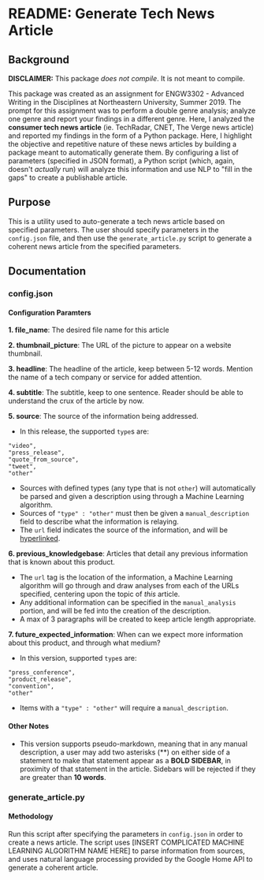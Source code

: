 # README: Generate Tech News Article

## Background

**DISCLAIMER:** This package _does not compile_. It is not meant to compile.

This package was created as an assignment for ENGW3302 - Advanced Writing in the Disciplines at Northeastern University, Summer 2019. The prompt for this assignment was to perform a double genre analysis; analyze one genre and report your findings in a different genre. Here, I analyzed the **consumer tech news article** (ie. TechRadar, CNET, The Verge news article) and reported my findings in the form of a Python package. Here, I highlight the objective and repetitive nature of these news articles by building a package meant to automatically generate them. By configuring a list of parameters (specified in JSON format), a Python script (which, again, doesn't _actually_ run) will analyze this information and use NLP to "fill in the gaps" to create a publishable article.

## Purpose
This is a utility used to auto-generate a tech news article based on
specified parameters. The user should specify parameters in the `config.json` file, and then use the `generate_article.py` script to generate a coherent news article from the specified parameters.

## Documentation
### config.json
#### Configuration Paramters
**1. file_name**: The desired file name for this article

**2. thumbnail_picture**: The URL of the picture to appear on a website thumbnail.

**3. headline**: The headline of the article, keep between 5-12 words. Mention the name of a tech company or service for added attention.

**4. subtitle**: The subtitle, keep to one sentence. Reader should be able to understand the crux of the article by now.

**5. source**: The source of the information being addressed.
- In this release, the supported `type`s are:
```
"video",
"press_release",
"quote_from_source",
"tweet",
"other"
```
  - Sources with defined types (any type that is not `other`) will automatically be parsed and given a description using through a Machine Learning algorithm.
  - Sources of `"type" : "other"` must then be given a `manual_description` field to describe what the information is relaying.
- The `url` field indicates the source of the information, and will be [hyperlinked](https://github.com/adam-p/markdown-here/wiki/Markdown-Cheatsheet#links).

**6. previous_knowledgebase**: Articles that detail any previous information that is known about this product.
- The `url` tag is the location of the information, a Machine Learning algorithm will go through and draw analyses from each of the URLs specified, centering upon the topic of _this_ article.
- Any additional information can be specified in the `manual_analysis` portion, and will be fed into the creation of the description.
- A max of 3 paragraphs will be created to keep article length appropriate.

**7. future_expected_information**: When can we expect more information about this product, and through what medium?
- In this version, supported `type`s are:
```
"press_conference",
"product_release",
"convention",
"other"
```
  - Items with a `"type" : "other"` will require a `manual_description`.

#### Other Notes
- This version supports pseudo-markdown, meaning that in any manual description, a user may add two asterisks (\*\*) on either side of a statement to make that statement appear as a **BOLD SIDEBAR**, in proximity of that statement in the article. Sidebars will be rejected if they are greater than **10 words**.

### generate_article.py
#### Methodology
Run this script after specifying the parameters in `config.json` in order to create a news article. The script uses [INSERT COMPLICATED MACHINE LEARNING ALGORITHM NAME HERE] to parse information from sources, and uses natural language processing provided by the Google Home API to generate a coherent article.
